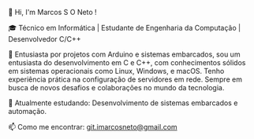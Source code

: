 👋 Hi, I'm Marcos S O Neto ! </p>

🎓 Técnico em Informática | Estudante de Engenharia da Computação | Desenvolvedor C/C++ </p>

🔧 Entusiasta por projetos com Arduino e sistemas embarcados, sou um entusiasta do desenvolvimento em C e C++, com conhecimentos sólidos em sistemas operacionais como Linux, Windows, e macOS. Tenho experiência prática na configuração de servidores em rede. Sempre em busca de novos desafios e colaborações no mundo da tecnologia.

🌱 Atualmente estudando: Desenvolvimento de sistemas embarcados e automação.

📫 Como me encontrar: git.imarcosneto@gmail.com
